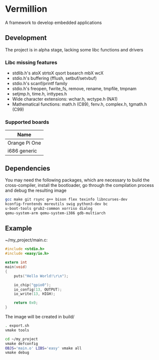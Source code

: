 # Vermillion
A framework to develop embedded applications

## Development
The project is in alpha stage, lacking some libc functions and drivers

### Libc missing features
- stdlib.h's atoX strtoX qsort bsearch mbX wcX
- stdio.h's buffering (fflush, setbuf/setvbuf)
- stdio.h's scanf/printf family
- stdio.h's freopen, fwrite\_fs, remove, rename, tmpfile, tmpnam
- setjmp.h, time.h, inttypes.h
- Wide character extensions: wchar.h, wctype.h  (NA1)
- Mathematical functions: math.h (C89), fenv.h, complex.h, tgmath.h (C99)

### Supported boards
| Name |
| ---- |
| Orange Pi One |
| i686 generic |

## Dependencies
You may need the following packages, which are necessary to build the
cross-compiler, install the bootloader, go through the compilation
process and debug the resulting image
```sh
gcc make git rsync g++ bison flex texinfo libncurses-dev
kconfig-frontends moreutils swig python3-dev bc
u-boot-tools grub2-common xorriso dialog
qemu-system-arm qemu-system-i386 gdb-multiarch
```

## Example
~/my\_project/main.c:
```c
#include <stdio.h>
#include <easy/io.h>

extern int
main(void)
{
    puts("Hello World!\r\n");

    io_chip("gpio0");
    io_config(13, OUTPUT);
    io_write(13, HIGH);

    return 0x0;
}
```

The image will be created in build/
```sh
. export.sh
vmake tools

cd ~/my_project
vmake defconfig
OBJS='main.o' LIBS='easy' vmake all
vmake debug
```
